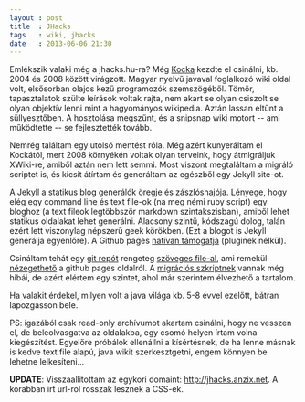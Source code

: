 ```yaml
---
layout : post
title  : JHacks
tags   : wiki, jhacks
date   : 2013-06-06 21:30
---
```


Emlékszik valaki még a jhacks.hu-ra? Még [Kocka](http://iwillworkforfood.blogspot.com) kezdte el csinálni, kb. 2004 és 2008 között virágzott. Magyar nyelvű javaval foglalkozó wiki oldal volt, elsősorban olajos kezű programozók szemszögéből. Tömör, tapasztalatok szülte leírások voltak rajta, nem akart se olyan csiszolt se olyan objektív lenni mint a hagyományos wikipedia. Aztán lassan eltűnt a süllyesztőben. A hosztolása megszűnt, és a snipsnap wiki motort -- ami működtette -- se fejlesztették tovább.

Nemrég találtam egy utolsó mentést róla. Még azért kunyeráltam el Kockától, mert 2008 környékén voltak olyan terveink, hogy átmigráljuk XWiki-re, amiből aztán nem lett semmi. Most viszont megtaláltam a migráló scriptet is, és kicsit átírtam és generáltam az egészből egy Jekyll site-ot.

A Jekyll a statikus blog generálók öregje és zászlóshajója. Lényege, hogy elég egy command line és text file-ok (na meg némi ruby script) egy bloghoz (a text fileok legtöbbször markdown szintakszisban), amiből lehet statikus oldalakat lehet generálni. Alacsony szintű, kódszagú dolog, talán ezért lett viszonylag népszerű geek körökben. (Ezt a blogot is Jekyll generálja egyenlőre). A Github pages [natívan támogatja](https://help.github.com/articles/using-jekyll-with-pages) (pluginek nélkül). 

Csináltam tehát egy [git repót](https://github.com/elek/jhacks/) rengeteg [szöveges file-al](https://github.com/elek/jhacks/tree/gh-pages/wiki), ami remekül [nézegethető](http://jhacks.anzix.net) a github pages oldalról. A [migrációs szkriptnek](http://github.com/elek/snipsnap2jekyll) vannak még hibái, de azért elértem egy szintet, ahol már szerintem élvezhető a tartalom.

Ha valakit érdekel, milyen volt a java világa kb. 5-8 évvel ezelőtt, bátran lapozgasson bele.

PS: igazából csak read-only archívumot akartam csinálni, hogy ne vesszen el, de beleolvasgatva az oldalakba, egy csomó helyen írtam volna kiegészítést. Egyelőre próbálok ellenállni a kísértésnek, de ha lenne másnak is kedve text file alapú, java wikit szerkesztgetni, engem könnyen be lehetne lelkesíteni...

__UPDATE__: Visszaallitottam az egykori domaint:  http://jhacks.anzix.net. A korabban irt url-rol rosszak lesznek a CSS-ek.
